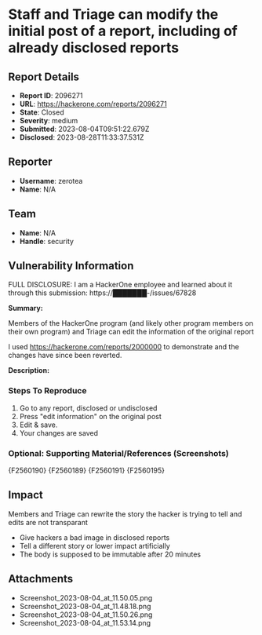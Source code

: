 # Staff and Triage can modify the initial post of a report, including of already disclosed reports

## Report Details
- **Report ID**: 2096271
- **URL**: https://hackerone.com/reports/2096271
- **State**: Closed
- **Severity**: medium
- **Submitted**: 2023-08-04T09:51:22.679Z
- **Disclosed**: 2023-08-28T11:33:37.531Z

## Reporter
- **Username**: zerotea
- **Name**: N/A

## Team
- **Name**: N/A
- **Handle**: security

## Vulnerability Information
FULL DISCLOSURE: I am a HackerOne employee and learned about it through this submission: https://███████-/issues/67828

**Summary:**

Members of the HackerOne program (and likely other program members on their own program) and Triage can edit the information of the original report

I used https://hackerone.com/reports/2000000 to demonstrate and the changes have since been reverted.

**Description:**

### Steps To Reproduce

1. Go to any report, disclosed or undisclosed
2. Press "edit information" on the original post
3. Edit & save.
4. Your changes are saved 

### Optional: Supporting Material/References (Screenshots)

{F2560190}
{F2560189} {F2560191}
{F2560195}

## Impact

Members and Triage can rewrite the story the hacker is trying to tell and edits are not transparant

- Give hackers a bad image in disclosed reports
- Tell a different story or lower impact artificially
- The body is supposed to be immutable after 20 minutes

## Attachments
- Screenshot_2023-08-04_at_11.50.05.png
- Screenshot_2023-08-04_at_11.48.18.png
- Screenshot_2023-08-04_at_11.50.26.png
- Screenshot_2023-08-04_at_11.53.14.png
